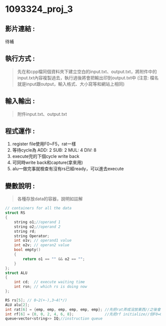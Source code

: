 # 1093324_proj_3

## 影片連結 :
待補
## 執行方式 :
>先在和cpp檔同個資料夾下建立空白的input.txt、output.txt，將附件中的input.txt內容複製過去，執行過後將會把輸出印到output.txt中
(注意: 檔名就是input跟output，輸入格式、大小寫等和網站上相同)
## 輸入輸出 :
>附件input.txt、output.txt
## 程式運作 :
1. register file使用F0~F5，rat一樣
2. 等待cycle為 ADD: 2 SUB: 2 MUL: 4 DIV: 8
3. execute完的下個cycle write back
4. 可同時write back和capture(拿來用)
5. alu一做完事就檢查有沒有rs已經ready，可以進去execute
## 變數說明 :
>各種存放data的容器，說明如註解
```cpp
// containers for all the data
struct RS
{
    string o1;//operand 1
    string o2;//operand 2
    string rd;
    string Operator;
    int o1v; // operand1 value
    int o2v; // operan2 value
    bool empty()
    {
        return o1 == "" && o2 == "";
    }
};
struct ALU
{
    int cd;  // execute waiting time
    int rsn; // which rs is doing now
};

RS rs[5]; // 0~2(+-),3~4(*/)
ALU alu[2];
int rat[6] = {emp, emp, emp, emp, emp, emp}; //先把rat弄成沒放東西//之後會放rs數字
int rf[6] = {0, 0, 2, 4, 6, 8};              //先把rf initialize//但F0=0
queue<vector<string>> IQ;//instruction queue
```
